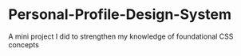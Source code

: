 # Personal-Profile-Design-System
A mini project I did to strengthen my knowledge of foundational CSS  concepts 
